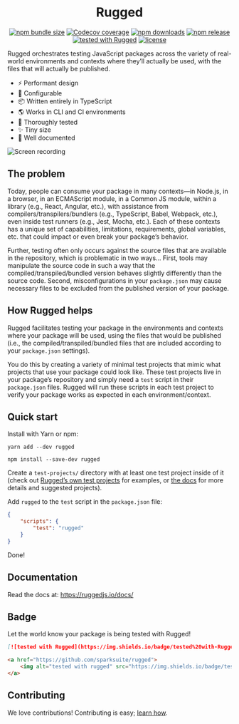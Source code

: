 # <div align="center">Rugged</div>

<p align="center">
<a href="https://www.npmjs.com/package/rugged"><img alt="npm bundle size" src="https://img.shields.io/bundlephobia/min/rugged"></a>
<a href="https://app.codecov.io/gh/sparksuite/rugged/branch/master"><img alt="Codecov coverage" src="https://img.shields.io/codecov/c/github/sparksuite/rugged"></a>
<a href="https://www.npmjs.com/package/rugged"><img alt="npm downloads" src="https://img.shields.io/npm/dw/rugged"></a>
<a href="https://www.npmjs.com/package/rugged"><img alt="npm release" src="https://img.shields.io/npm/v/rugged"></a>
<a href="https://github.com/sparksuite/rugged"><img alt="tested with Rugged" src="https://img.shields.io/badge/tested%20with-Rugged-green"></a>
<a href="https://github.com/sparksuite/rugged/blob/master/LICENSE"><img alt="license" src="https://img.shields.io/npm/l/rugged"></a>
</p>

Rugged orchestrates testing JavaScript packages across the variety of real-world environments and contexts where they’ll actually be used, with the files that will actually be published.

- ⚡️ Performant design
- 🔧 Configurable
- 📦 Written entirely in TypeScript
- 🌎 Works in CLI and CI environments
- 🔬 Thoroughly tested
- ✨ Tiny size
- 📖 Well documented

![Screen recording](https://user-images.githubusercontent.com/3850064/110968462-2bf99800-831d-11eb-98f8-b3ded33a08a8.gif)

## The problem

Today, people can consume your package in many contexts—in Node.js, in a browser, in an ECMAScript module, in a Common JS module, within a library (e.g., React, Angular, etc.), with assistance from compilers/transpilers/bundlers (e.g., TypeScript, Babel, Webpack, etc.), even inside test runners (e.g., Jest, Mocha, etc.). Each of these contexts has a unique set of capabilities, limitations, requirements, global variables, etc. that could impact or even break your package’s behavior.

Further, testing often only occurs against the source files that are available in the repository, which is problematic in two ways… First, tools may manipulate the source code in such a way that the compiled/transpiled/bundled version behaves slightly differently than the source code. Second, misconfigurations in your `package.json` may cause necessary files to be excluded from the published version of your package.

## How Rugged helps

Rugged facilitates testing your package in the environments and contexts where your package will be used, using the files that would be published (i.e., the compiled/transpiled/bundled files that are included according to your `package.json` settings).

You do this by creating a variety of minimal test projects that mimic what projects that use your package could look like. These test projects live in your package’s repository and simply need a `test` script in their `package.json` files. Rugged will run these scripts in each test project to verify your package works as expected in each environment/context.

## Quick start

Install with Yarn or npm:

```
yarn add --dev rugged
```

```
npm install --save-dev rugged
```

Create a `test-projects/` directory with at least one test project inside of it (check out [Rugged’s own test projects](https://github.com/sparksuite/rugged/tree/master/test-projects) for examples, or [the docs](https://ruggedjs.io/docs/getting-started/create-test-projects) for more details and suggested projects).

Add `rugged` to the `test` script in the `package.json` file:

```json
{
    "scripts": {
        "test": "rugged"
    }
}
```

Done!

## Documentation

Read the docs at: https://ruggedjs.io/docs/

## Badge

Let the world know your package is being tested with Rugged!

```markdown
[![tested with Rugged](https://img.shields.io/badge/tested%20with-Rugged-green)](https://github.com/sparksuite/rugged)
```

```html
<a href="https://github.com/sparksuite/rugged">
    <img alt="tested with rugged" src="https://img.shields.io/badge/tested%20with-Rugged-green">
</a>
```

## Contributing

We love contributions! Contributing is easy; [learn how](https://github.com/sparksuite/rugged/blob/master/CONTRIBUTING.md).
